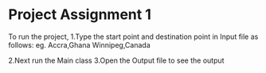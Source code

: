 # Project Assignment 1

To run the project\,
1.Type the start point and destination point in Input file as follows:
eg.
Accra,Ghana
Winnipeg,Canada

2.Next run the Main class
3.Open the Output file to see the output
